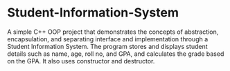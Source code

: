 # Student-Information-System
A simple C++ OOP project that demonstrates the concepts of abstraction, encapsulation, and separating interface and implementation through a Student Information System. The program stores and displays student details such as name, age, roll no, and GPA, and calculates the grade based on the GPA. It also uses constructor and destructor.
